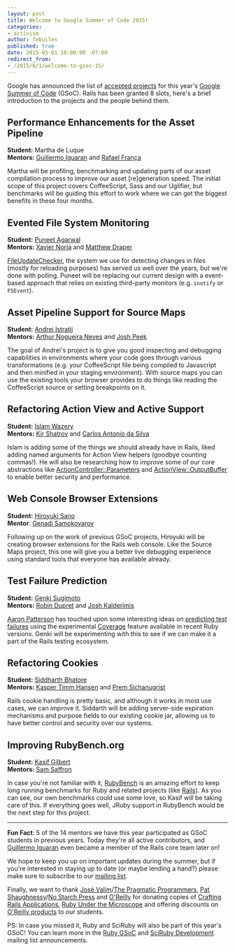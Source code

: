 ```yaml
---
layout: post
title: Welcome to Google Summer of Code 2015!
categories:
- activism
author: febuiles
published: true
date: 2015-05-01 18:00:00 -07:00
redirect_from:
- /2015/6/1/welcome-to-gsoc-15/
---
```


Google has announced the list of [accepted projects][melange] for this year's [Google Summer of
Code][gsoc] (GSoC). Rails has been granted 8 slots, here's a brief introduction to the projects and
the people behind them.

## Performance Enhancements for the Asset Pipeline

**Student:** Martha de Luque<br>
**Mentors:** [Guillermo Iguaran](https://github.com/guilleiguaran) and [Rafael França](https://github.com/rafaelfranca)

Martha will be profiling, benchmarking and updating parts of our asset compilation process to
improve our asset [re]generation speed. The initial scope of this project covers CoffeeScript, Sass and
our Uglifier, but benchmarks will be guiding this effort to work where we can get the biggest
benefits in these four months.

## Evented File System Monitoring

**Student:** [Puneet Agarwal](https://github.com/puneet24)<br>
**Mentors:** [Xavier Noria](https://github.com/puneet24) and [Matthew Draper](https://github.com/matthewd)

[FileUpdateChecker](http://api.rubyonrails.org/classes/ActiveSupport/FileUpdateChecker.html), the
system we use for detecting changes in files (mostly for reloading purposes) has served us well over the years, but we're done with
polling. Puneet will be replacing our current design with a event-based approach that relies
on existing third-party monitors (e.g. `inotify` or `FSEvent`).

## Asset Pipeline Support for Source Maps

**Student:** [Andrei Istratii](https://github.com/Andreis13)<br>
**Mentors:** [Arthur Nogueira Neves](https://github.com/arthurnn) and [Josh Peek](https://github.com/josh)

The goal of Andrei's project is to give you good inspecting and debugging capabilities in environments
where your code goes through various transformations (e.g. your CoffeeScript file being compiled to
Javascript and then minified in your staging environment). With source maps you can use the existing
tools your browser provides to do things like reading the CoffeeScript source or setting breakpoints
on it.

## Refactoring Action View and Active Support

**Student:** [Islam Wazery](https://github.com/wazery)<br>
**Mentors:** [Kir Shatrov](https://github.com/kirs) and [Carlos Antonio da Silva](https://github.com/carlosantoniodasilva)

Islam is adding some of the things we should already have in Rails, liked adding named arguments
 for Action View helpers (goodbye counting commas!). He will also be researching how to improve some of our core abstractions like
 [ActionController::Parameters](http://edgeapi.rubyonrails.org/classes/ActionController/Parameters.html)
 and
 [ActionView::OutputBuffer](http://tenderlovemaking.com/2014/06/04/yagni-methods-slow-us-down.html)
 to enable better security and performance.

## Web Console Browser Extensions

**Student:** [Hiroyuki Sano](https://github.com/sh19910711)<br>
**Mentor**: [Genadi Samokovarov](https://github.com/gsamokovarov)

Following up on the work of previous GSoC projects, Hiroyuki will be creating browser extensions for
the Rails web console. Like the Source Maps project, this one will give you a better live
debugging experience using standard tools that everyone has available already.

## Test Failure Prediction

**Student:** [Genki Sugimoto](https://github.com/Genki-S)<br>
**Mentors:** [Robin Dupret](https://github.com/robin850) and [Josh Kalderimis](https://github.com/joshk)

[Aaron Patterson](https://github.com/tenderlove) has touched upon some interesting ideas on
[predicting test
failures](http://tenderlovemaking.com/2015/02/13/predicting-test-failues.html) using the
experimental [Coverage](http://ruby-doc.org/stdlib-trunk/libdoc/coverage/rdoc/Coverage.html) feature
available in recent Ruby versions. Genki will be experimenting with this to see if we can make it a
part of the Rails testing ecosystem.

## Refactoring Cookies

**Student:** [Siddharth Bhatore](https://github.com/sbhatore)<br>
**Mentors:** [Kasper Timm Hansen](https://github.com/kaspth) and [Prem Sichanugrist](https://github.com/sikachu)

Rails cookie handling is pretty basic, and although it works in most use cases, we can improve
it. Siddarth will be adding server-side expiration mechanisms and purpose fields to our existing
cookie jar, allowing us to have better control and security over our systems.

## Improving RubyBench.org

**Student:** [Kasif Gilbert](https://github.com/klgilbert)<br>
**Mentors:** [Sam Saffron](https://github.com/SamSaffron)

In case you're not familiar with it, [RubyBench](http://rubybench.org/) is an amazing effort to keep
long running benchmarks for Ruby and related projects (like
[Rails](http://rubybench.org/rails/rails/releases)). As you can see, our own benchmarks could use
some love, so Kasif will be taking care of this. If everything goes well, JRuby support in
RubyBench would be the next step for this project.

* * *

**Fun Fact**: 5 of the 14 mentors we have this year participated as GSoC students in previous years. Today they're all
  active contributors, and [Guillermo Iguaran](https://github.com/guilleiguaran) even became a member of the Rails core
  team later on!

We hope to keep you up on important updates during the summer, but if you're interested in staying
up to date (or maybe lending a hand?) please make sure to subscribe to our [mailing list](ml).

Finally, we want to thank [José Valim](https://github.com/josevalim)/[The Pragmatic Programmers](https://pragprog.com/),
[Pat Shaughnessy](http://patshaughnessy.net/)/[No Starch Press](http://www.nostarch.com/) and
[O'Reilly](http://www.oreilly.com/) for donating copies of [Crafting Rails
Applications](https://pragprog.com/book/jvrails/crafting-rails-applications), [Ruby Under the
Microscope](http://patshaughnessy.net/ruby-under-a-microscope) and offering discounts on
[O'Reilly products](http://www.oreilly.com/) to our students.

PS: In case you missed it, Ruby and SciRuby will also be part of this year's GSoC! You can learn
more in the [Ruby GSoC][rubygsoc-ml] and [SciRuby
Development][sciruby-ml] mailing list announcements.

[gsoc]: https://www.google-melange.com/gsoc/homepage/google/gsoc2015
[melange]: http://www.google-melange.com/gsoc/projects/list/google/gsoc2015
[rubygsoc-ml]: https://groups.google.com/forum/?hl=en#!topic/rubygsoc/u_BabU5Nmvo
[sciruby-ml]: https://groups.google.com/forum/?hl=en#!topic/sciruby-dev/ijd2KOh9WNc
[ml]: http://groups.google.com/forum/#!forum/rubyonrails-gsoc
